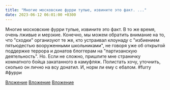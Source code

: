 ```yaml
---
title: "Многие московские фурри тупые, извините это факт. ..."
date: 2023-06-12 06:01:00 +0300
---
```


Многие московские фурри тупые, извините это факт. В то же время, очень лживые и мерзкие.
Конечно, мы можем обратить внимание на то, что "сходки" организуют те же, кто устраивал клоунаду с "избиением пятьюдестью вооруженными школьниками", не говоря уже об открытой поддержке террора и донатов блоггерам на "партизанскую деятельность".
Но.
Если не сложно, пришлите мне страничку комнатного бойца закатанного в камуфляж. Полистать хочу, уточнить, сколько он лично на всу донатил. И, норм ли ему с ебалом.
#furry #фурри


[Вложение](/assets/vk_photos/3/1yfaAXNeFvo.jpg)
[Вложение](/assets/vk_photos/1/GQbr08x2ngg.jpg)
[Вложение](/assets/vk_photos/1/_5Fq1vxz-NQ.jpg)
